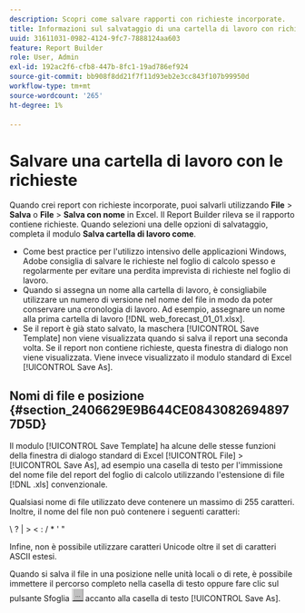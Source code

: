 ```yaml
---
description: Scopri come salvare rapporti con richieste incorporate.
title: Informazioni sul salvataggio di una cartella di lavoro con richieste
uuid: 31611031-0982-4124-9fc7-7888124aa603
feature: Report Builder
role: User, Admin
exl-id: 192ac2f6-cfb8-447b-8fc1-19ad786ef924
source-git-commit: bb908f8dd21f7f11d93eb2e3cc843f107b99950d
workflow-type: tm+mt
source-wordcount: '265'
ht-degree: 1%

---
```


# Salvare una cartella di lavoro con le richieste

Quando crei report con richieste incorporate, puoi salvarli utilizzando **File** > **Salva** o **File** > **Salva con nome** in Excel. Il Report Builder rileva se il rapporto contiene richieste. Quando selezioni una delle opzioni di salvataggio, completa il modulo **Salva cartella di lavoro come**.

* Come best practice per l&#39;utilizzo intensivo delle applicazioni Windows, Adobe consiglia di salvare le richieste nel foglio di calcolo spesso e regolarmente per evitare una perdita imprevista di richieste nel foglio di lavoro.
* Quando si assegna un nome alla cartella di lavoro, è consigliabile utilizzare un numero di versione nel nome del file in modo da poter conservare una cronologia di lavoro. Ad esempio, assegnare un nome alla prima cartella di lavoro [!DNL web_forecast_01_01.xlsx].
* Se il report è già stato salvato, la maschera [!UICONTROL Save Template] non viene visualizzata quando si salva il report una seconda volta. Se il report non contiene richieste, questa finestra di dialogo non viene visualizzata. Viene invece visualizzato il modulo standard di Excel [!UICONTROL Save As].

## Nomi di file e posizione {#section_2406629E9B644CE08430826948977D5D}

Il modulo [!UICONTROL Save Template] ha alcune delle stesse funzioni della finestra di dialogo standard di Excel [!UICONTROL File] > [!UICONTROL Save As], ad esempio una casella di testo per l&#39;immissione del nome file del report del foglio di calcolo utilizzando l&#39;estensione di file [!DNL .xls] convenzionale.

Qualsiasi nome di file utilizzato deve contenere un massimo di 255 caratteri. Inoltre, il nome del file non può contenere i seguenti caratteri:

\ ? | > &lt; : / &#42; &#39; &quot;

Infine, non è possibile utilizzare caratteri Unicode oltre il set di caratteri ASCII estesi.

Quando si salva il file in una posizione nelle unità locali o di rete, è possibile immettere il percorso completo nella casella di testo oppure fare clic sul pulsante Sfoglia ![browse_button.gif](assets/browse_button.gif) accanto alla casella di testo [!UICONTROL Save As].
